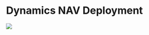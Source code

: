 # Dynamics NAV Deployment

<a href="https://portal.azure.com/#create/Microsoft.Template/uri/https%3A%2F%2Fraw.githubusercontent.com%2FNAVDEMO%2FDemo%2Fmaster%2Fazuredeploy.json" target="_blank">
    <img src="http://azuredeploy.net/deploybutton.png"/>
</a>
